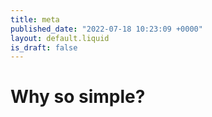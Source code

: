 ```yaml
---
title: meta
published_date: "2022-07-18 10:23:09 +0000"
layout: default.liquid
is_draft: false
---
```

# Why so simple?

  

  

